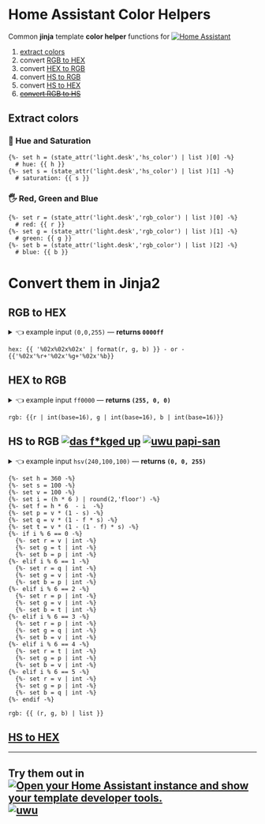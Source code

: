 # Home Assistant Color Helpers

Common **jinja** template **color helper** functions for [![Home Assistant](https://img.shields.io/badge/Home-Assistant-555?logo=HomeAssistant&logoColor=fff&labelColor=03a9f4&style=flat)](https://github.com/home-assistant)

1. [extract colors](#extract-colors)
2. convert [RGB to HEX](#rgb-to-hex)
3. convert [HEX to RGB](#hex-to-rgb)
5. convert [HS to RGB](#hs-to-rgb)
5. convert [HS to HEX](#hs-to-hex)
4. [~~convert RGB to HS~~](#home-assistant-color-helpers)

## Extract colors

### 🖖  Hue and Saturation

```jinja
{%- set h = (state_attr('light.desk','hs_color') | list )[0] -%}
  # hue: {{ h }}
{%- set s = (state_attr('light.desk','hs_color') | list )[1] -%}
  # saturation: {{ s }}
```

### 🖐 Red, Green and Blue 

```jinja
{%- set r = (state_attr('light.desk','rgb_color') | list )[0] -%}
  # red: {{ r }}
{%- set g = (state_attr('light.desk','rgb_color') | list )[1] -%}
  # green: {{ g }}
{%- set b = (state_attr('light.desk','rgb_color') | list )[2] -%}
  # blue: {{ b }}
```

</details>

# Convert them in Jinja2

## RGB to HEX

<details>
  <summary> 👈 example input <code>(0,0,255)</code> — <b>returns <code>0000ff</code></b> </summary>
  
```jinja
{%- set r = 0 -%}
{%- set g = 0 -%}
{%- set b = 255 -%}
```

</details>

```jinja
hex: {{ '%02x%02x%02x' | format(r, g, b) }} - or - {{'%02x'%r+'%02x'%g+'%02x'%b}} 
```

## HEX to RGB

<details>
  <summary> 👈 example input <code>ff0000</code> — <b>returns <code>(255, 0, 0)</code></b> </summary>
  
```jinja
{%- set rr = 'ff' -%}
{%- set gg = '00' -%}
{%- set bb = '00' -%}
```

</details>

```jinja
rgb: {{r | int(base=16), g | int(base=16), b | int(base=16)}}
```

## HS to RGB [![](https://img.shields.io/badge/🔥-🔫%20😡-B41717.svg?logo=jinja&logoColor=fff&labelColor=B41717&style=flat&color=rgba(180,23,23,0.3) "das f*kged up")](https://www.youtube.com/watch?v=MUx9BEu0ww0) [![](https://img.shields.io/github/sponsors/velijv?logo=githubsponsors&label=🥺&style=flat&labelColor=ff1493&logoColor=fff&color=rgba(234,74,170,0.5) "uwu papi-san")](https://github.com/sponsors/velijv)

<details>
  <summary> 👈 example input <code>hsv(240,100,100)</code> — <b>returns <code>(0, 0, 255)</code></b> </summary>
  
```jinja
{%- set h = (state_attr('light.desk','hs_color') | list )[0]  -%}
{%- set s = 100 -%}
{%- set v = (state_attr('light.desk','hs_color') | list )[1] -%} 
```

***

**`s` stays at `100`**. Because you only get 2 values from light in HA. An 🕯️ emitting light does not have *saturation*, it has 🔆 **brightness**.

</details>


```jinja
{%- set h = 360 -%}
{%- set s = 100 -%}
{%- set v = 100 -%}
{%- set i = (h * 6 ) | round(2,'floor') -%}
{%- set f = h * 6  - i  -%}
{%- set p = v * (1 - s) -%}
{%- set q = v * (1 - f * s) -%}
{%- set t = v * (1 - (1 - f) * s) -%}
{%- if i % 6 == 0 -%}
  {%- set r = v | int -%}
  {%- set g = t | int -%} 
  {%- set b = p | int -%}
{%- elif i % 6 == 1 -%}
  {%- set r = q | int -%}
  {%- set g = v | int -%}
  {%- set b = p | int -%}
{%- elif i % 6 == 2 -%}
  {%- set r = p | int -%}
  {%- set g = v | int -%}
  {%- set b = t | int -%}
{%- elif i % 6 == 3 -%}
  {%- set r = p | int -%}
  {%- set g = q | int -%}
  {%- set b = v | int -%}
{%- elif i % 6 == 4 -%}
  {%- set r = t | int -%}
  {%- set g = p | int -%}
  {%- set b = v | int -%}
{%- elif i % 6 == 5 -%}
  {%- set r = v | int -%}
  {%- set g = p | int -%}
  {%- set b = q | int -%}
{%- endif -%}

rgb: {{ (r, g, b) | list }}
```

## [HS to HEX](#rgb-to-hex)


***


## Try them out in [![Open your Home Assistant instance and show your template developer tools.](https://img.shields.io/badge/My%20🫵-Template%20Dev%20Tools%20🥷-555?logo=HomeAssistant&logoColor=fff&labelColor=555&style=flat&color=03a9f4)](https://my.home-assistant.io/redirect/developer_template/) [![uwu](https://img.shields.io/github/sponsors/velijv?logo=githubsponsors&label=🫠&style=flat-square&labelColor=rgba(0,0,0,0)&color=rgba(234,74,170,0.5) "for jsut 1 doolar you can lead a por man to fish")](https://github.com/sponsors/velijv) 
